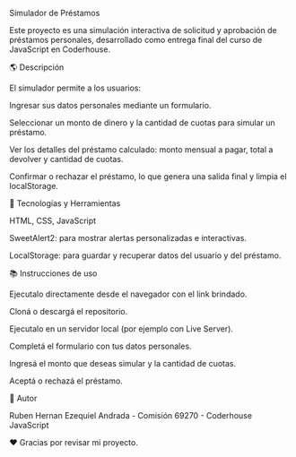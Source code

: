Simulador de Préstamos

Este proyecto es una simulación interactiva de solicitud y aprobación de préstamos personales, desarrollado como entrega final del curso de JavaScript en Coderhouse.

🌎 Descripción

El simulador permite a los usuarios:

Ingresar sus datos personales mediante un formulario.

Seleccionar un monto de dinero y la cantidad de cuotas para simular un préstamo.

Ver los detalles del préstamo calculado: monto mensual a pagar, total a devolver y cantidad de cuotas.

Confirmar o rechazar el préstamo, lo que genera una salida final y limpia el localStorage.

📂 Tecnologías y Herramientas

HTML, CSS, JavaScript

SweetAlert2: para mostrar alertas personalizadas e interactivas.

LocalStorage: para guardar y recuperar datos del usuario y del préstamo.


📚 Instrucciones de uso

Ejecutalo directamente desde el navegador con el link brindado.

Cloná o descargá el repositorio.

Ejecutalo en un servidor local (por ejemplo con Live Server).

Completá el formulario con tus datos personales.

Ingresá el monto que deseas simular y la cantidad de cuotas.

Aceptá o rechazá el préstamo.

👤 Autor

Ruben Hernan Ezequiel Andrada - Comisión 69270 - Coderhouse JavaScript

❤️ Gracias por revisar mi proyecto.
